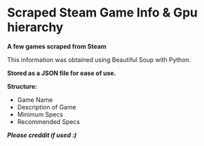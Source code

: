 # Scraped Steam Game Info & Gpu hierarchy

**A few games scraped from Steam**

This information was obtained using Beautiful Soup with Python. 

**Stored as a JSON file for ease of use.**

**Structure:**

* Game Name
* Description of Game
* Minimum Specs
* Recommended Specs

***Please creddit if used :)***


